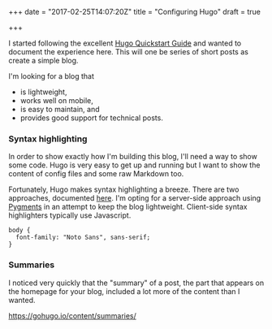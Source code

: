 +++
date = "2017-02-25T14:07:20Z"
title = "Configuring Hugo"
draft = true

+++

I started following the excellent [Hugo Quickstart Guide](https://gohugo.io/overview/quickstart/) and wanted to document the experience here. This will one be series of short posts as create a simple blog.

<!--more-->
I'm looking for a blog that
- is lightweight,
- works well on mobile,
- is easy to maintain, and
- provides good support for technical posts.

### Syntax highlighting
In order to show exactly how I'm building this blog, I'll need a way to show some code. Hugo is very easy to get up and running but I want to show the content of config files and some raw Markdown too.

Fortunately, Hugo makes syntax highlighting a breeze. There are two approaches, documented [here](https://gohugo.io/extras/highlighting/). I'm opting for a server-side approach using [Pygments](http://pygments.org) in an attempt to keep the blog lightweight. Client-side syntax highlighters typically use Javascript.

~~~
body {
  font-family: "Noto Sans", sans-serif;
}
~~~

### Summaries
I noticed very quickly that the "summary" of a post, the part that appears on the homepage for your blog, included a lot more of the content than I wanted.

<!--more-->

https://gohugo.io/content/summaries/

